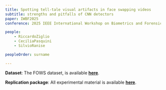 ```yaml
---
title: Spotting tell-tale visual artifacts in face swapping videos
subtitle: strengths and pitfalls of CNN detectors
paper: IWBF2025
conference: 2025 IEEE International Workshop on Biometrics and Forensics (IWBF 2025)

people:
    - RiccardoZiglio
    - CeciliaPasquini
    - SilvioRanise

peopleOrder: surname

---
```


**Dataset**:
The FOWS dataset, is available [**here**](link2dataset).

**Replication package**:
All experimental material is available [**here**](link2scripts).
